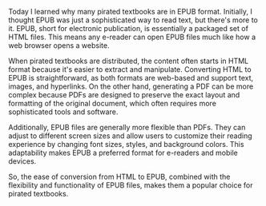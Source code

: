 <!-- 
layout: post
title: "Epubs"
description: "epubs"
pubDate: "Jun 08 2023"
heroImage: "/placeholder-hero.jpg" -->

Today I learned why many pirated textbooks are in EPUB format. Initially, I thought EPUB was just a sophisticated way to read text, but there's more to it. EPUB, short for electronic publication, is essentially a packaged set of HTML files. This means any e-reader can open EPUB files much like how a web browser opens a website.

When pirated textbooks are distributed, the content often starts in HTML format because it's easier to extract and manipulate. Converting HTML to EPUB is straightforward, as both formats are web-based and support text, images, and hyperlinks. On the other hand, generating a PDF can be more complex because PDFs are designed to preserve the exact layout and formatting of the original document, which often requires more sophisticated tools and software.

Additionally, EPUB files are generally more flexible than PDFs. They can adjust to different screen sizes and allow users to customize their reading experience by changing font sizes, styles, and background colors. This adaptability makes EPUB a preferred format for e-readers and mobile devices.

So, the ease of conversion from HTML to EPUB, combined with the flexibility and functionality of EPUB files, makes them a popular choice for pirated textbooks.